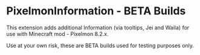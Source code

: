 # PixelmonInformation - BETA Builds
This extension adds additional Information (via tooltips, Jei and Waila) for use with Minecraft mod - Pixelmon 8.2.x.

Use at your own risk, these are BETA builds used for testing purposes only.